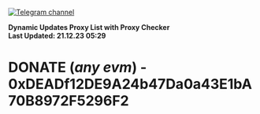 [![Telegram channel](https://img.shields.io/endpoint?url=https://runkit.io/damiankrawczyk/telegram-badge/branches/master?url=https://t.me/n4z4v0d)](https://t.me/n4z4v0d) 

**Dynamic Updates Proxy List with Proxy Checker**  
**Last Updated: 21.12.23 05:29**

# DONATE (_any evm_) - 0xDEADf12DE9A24b47Da0a43E1bA70B8972F5296F2
